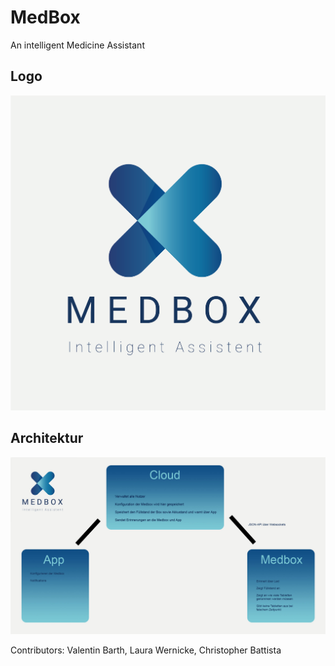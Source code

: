 # MedBox

An intelligent Medicine Assistant

## Logo
![logo](MB_Logo.png)

## Architektur
![logo](Architektur.jpg)

Contributors:
Valentin Barth, Laura Wernicke, Christopher Battista